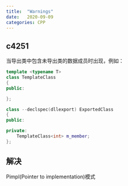 ```yaml
---
title:  "Warnings"
date:   2020-09-09
categories: CPP
---
```


## c4251

当导出类中包含未导出类的数据成员时出现，例如：

```cpp
template <typename T>
class TemplateClass
{
public:

};

class --declspec(dllexport) ExportedClass 
{
public:

private:
    TemplateClass<int> m_member;
};

```

## 解决

Pimpl(Pointer to implementation)模式

